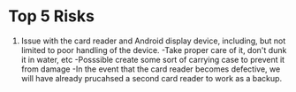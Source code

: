 
# Top 5 Risks

1. Issue with the card reader and Android display device, including, but not limited to poor handling of the device. 
  -Take proper care of it, don't dunk it in water, etc 
  -Posssible create some sort of carrying case to prevent it from damage
  -In the event that the card reader becomes defective, we will have already prucahsed a second card reader to work as a backup.  
